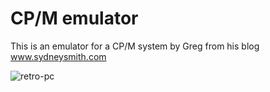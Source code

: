 # CP/M emulator
This is an emulator for a CP/M system by Greg from his blog www.sydneysmith.com

![retro-pc]()
